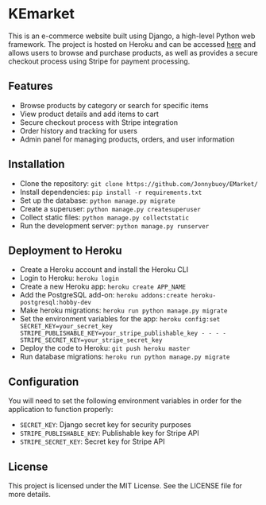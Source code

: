 # KEmarket
This is an e-commerce website built using Django, a high-level Python web framework. The project is hosted on Heroku and can be accessed [here](https://kemarket-project-django.herokuapp.com/) and allows users to browse and purchase products, as well as provides a secure checkout process using Stripe for payment processing.

## Features
- Browse products by category or search for specific items
- View product details and add items to cart
- Secure checkout process with Stripe integration
- Order history and tracking for users
- Admin panel for managing products, orders, and user information

## Installation
- Clone the repository: `git clone https://github.com/Jonnybuoy/EMarket/`
- Install dependencies: `pip install -r requirements.txt`
- Set up the database: `python manage.py migrate`
- Create a superuser: `python manage.py createsuperuser`
- Collect static files: `python manage.py collectstatic`
- Run the development server: `python manage.py runserver`

## Deployment to Heroku
- Create a Heroku account and install the Heroku CLI
- Login to Heroku: `heroku login`
- Create a new Heroku app: `heroku create APP_NAME`
- Add the PostgreSQL add-on: `heroku addons:create heroku-postgresql:hobby-dev`
- Make heroku migrations: `heroku run python manage.py migrate`
- Set the environment variables for the app: `heroku config:set SECRET_KEY=your_secret_key STRIPE_PUBLISHABLE_KEY=your_stripe_publishable_key - - - - STRIPE_SECRET_KEY=your_stripe_secret_key`
- Deploy the code to Heroku: `git push heroku master`
- Run database migrations: `heroku run python manage.py migrate`

## Configuration
You will need to set the following environment variables in order for the application to function properly:

- `SECRET_KEY`: Django secret key for security purposes
- `STRIPE_PUBLISHABLE_KEY`: Publishable key for Stripe API
- `STRIPE_SECRET_KEY`: Secret key for Stripe API

## License
This project is licensed under the MIT License. See the LICENSE file for more details.